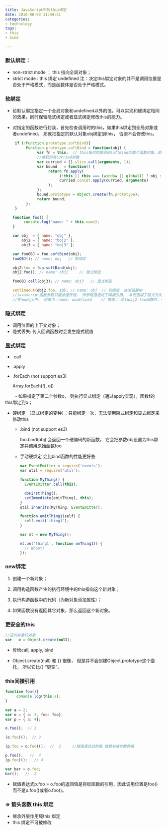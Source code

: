 ```yaml
---
title: JavaScript中的this绑定
date: 2016-06-03 11:44:51
categories:
- technology
tags:
- this
- bind

---
```



### 默认绑定：
- non-strict mode ： this 指向全局对象；
- strict mode          :  this 绑定 undefined
  注：决定this绑定对象的并不是调用位置是否处于严格模式，而是函数体是否处于严格模式。

<!-- more -->

### 软绑定
- 给默认绑定指定一个全局对象和undefined以外的值，可以实现和硬绑定相同的效果，同时保留隐式绑定或者显式绑定修改this的能力。
- 对指定的函数进行封装，首先检查调用时的this，如果this绑定到全局对象或者undefined， 那就把指定的默认对象obj绑定到this， 否则不会修改this。


    ```javascript
     if (!Function.prototype.softBind){
          Function.prototype.softBind = function(obj) {
               var fn = this;  // this指代的是调用softBind的那个函数对象，即foo
               //捕获所有curried参数
               var curried = [].slice.call(arguments, 1);
               var bound   = function() {
                    return fn.apply(
                         (!this || this === (window || global)) ? obj : this,
                         curried.concat.apply(curried, arguments)
                    );
               };
               bound.prototype = Object.create(fn.prototype);
               return bound;
          };
     }   
    
    function foo() {
         console.log("name: " + this.name);
    }
    
    var obj  = { name: "obj" },
        obj2 = { name: "boj2" },
        obj3 = { name: "obj3" };
    
    var fooOBJ = foo.softBind(obj);
    fooOBJ(); // name: obj   // 软绑定
    
    obj2.foo = foo.softBind(obj);
    obj2.foo(); // name: obj2     // 隐式绑定
    
    fooOBJ.call(obj3); // name: obj3   // 显式绑定
    
    setTimeout(obj2.foo, 10); // name: obj  // 软绑定  在浏览器中
    //javascript函数参数只能按值传递， 传参赋值造成了间接引用， 从而造成了隐式丢失，所以只剩下了软绑定
    //在nodejs中， 结果为：name: undefined    // 推理： 执行obj2.foo函数时，引用的变量obj 。。。。待续
    ```

### 隐式绑定
- 调用位置的上下文对象；
- 隐式丢失: 传入回调函数时会发生隐式赋值

### 显式绑定
- .call
- .apply
- .forEach  (not support es3)

    Array.forEach(f[, o])
    
　　     - 如果指定了第二个参数o， 则执行显式绑定（通过apply实现），函数f的this绑定到o；

- 硬绑定 （显式绑定的变种）：只能绑定一次，无法使用隐式绑定和显式绑定来修改this

    - .bind  (not support es3)
    
        foo.bind(obj) 会返回一个硬编码的新函数， 它会把参数obj设置为this绑定并调用原始函数foo
        
    - 手动硬绑定  会比bind函数的性能更好些
        
        ```javascript
        var EventEmitter = require('events');
        var util = require('util');
        
        function MyThing() {
          EventEmitter.call(this);
        
          doFirstThing();
          setImmediate(emitThing1, this);
        }
        util.inherits(MyThing, EventEmitter);
        
        function emitThing1(self) {
          self.emit('thing1');
        }
        
        var mt = new MyThing();
        
        mt.on('thing1', function onThing1() {
          // Whoot!
        });
        ```

### new绑定

1. 创建一个新对象；

2. 调用构造函数产生的执行环境中的this指向这个新对象；

3. 执行构造函数中的代码（为新对象添加属性）；

4. 如果函数没有返回其它对象，那么返回这个新对象。

### 更安全的this

```javascript
//空的非委托对象
var   ∅ = Object.create(null);
```

- 传给call, apply, bind

- Object.create(null) 和 {} 很像， 但是并不会创建Object.prototype这个委托， 所以它比{} “更空”。

### this间接引用

```javascript
function foo(){
     console.log(this.a);
}

var a = 2;
var o = { a: 3, foo: foo};
var p = { a: 4};

o.foo();  // 3

(o.foo)();  // 3

(p.foo = o.foo)();  //  2     //赋值表达式的值 就是右操作数的值

p.foo();   //  4
(p.foo)();   // 4

var bar = o.foo;
bar();   //  2
```

- 赋值表达式p.foo = o.foo的返回值是目标函数的引用，因此调用位置是foo()而不是p.foo()或者o.foo()。

### =>  箭头函数 this 绑定
- 继承外层作用域this 绑定
- this 绑定不可被修改




